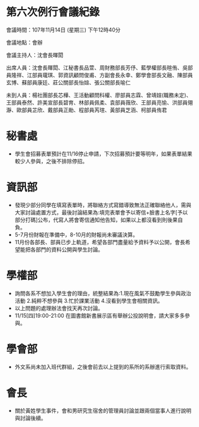 第六次例行會議紀錄
===
會議時間：107年11月14日 (星期三) 下午12時40分

會議地點：會辦

會議主持人：沈會長暉閎

出席人員：沈會長暉閎、江秘書長品萱、周財務部長芳伃、藍學權部長暄侑、吳部員隆祥、江部員瓏琪、郭資訊顧問俊甫、方副會長永幸、鄭學會部長文融、陳部員玄博、蘇部員康廷、莊公關部長怡媗、張公關部長喻仁

未到人員：楊社團部長芯樺、王活動顧問科權、廖部員志霖、曾靖媗(職務未定)、王部員泰然、許美宣部長碧育、林部員佩柔、袁部員薇欣、王部員亮愉、洪部員翎瀞、歐部員芷欣、戴部員正勛、程部員芮瑄、黃部員芝涵、柯部員侑君



# 秘書處

- 學生會招募表單預計在11/16停止申請，下次招募預計要等明年，如果表單結果較少人參與，之後不排除停招。

# 資訊部

- 發現少部分同學在填寫表單時，將聯絡方式寫錯導致無法正確聯絡他人，需與大家討論處置方式，最後討論結果為:填完表單會予以寄信+臉書上名字[予以部分打碼]公布，代寫人將會寄信通知他告知，如果以上都沒看到則後果自負。
- 5-7月份財報在準備中，8-10月的財報尚未審議決算。
- 11月份各部長、部員已步上軌道，希望各部門盡量給予資料予以公開，會長希望能把各部門的資料公開與學生討論。

# 學權部

- 詢問各系不想加入學生會的理由，統整結果為:1.現在風氣不鼓勵學生參與政治活動 2.純粹不想參與 3.忙於課業活動 4.沒看到學生會相關資訊。
- 以上問題的處理辦法會找天再次討論。
- 11/15[四]19:00-21:00 在圖書館新書展示區有舉辦公投說明會，請大家多多參與。
 

# 學會部

- 外文系尚未加入班代群組，之後會前去以上提到的系所的系辦進行索取資料。

# 會長

- 關於黃姓學生事件，會和男研究生宿舍的管理員討論並跟兩個當事人進行說明與討論後續。

